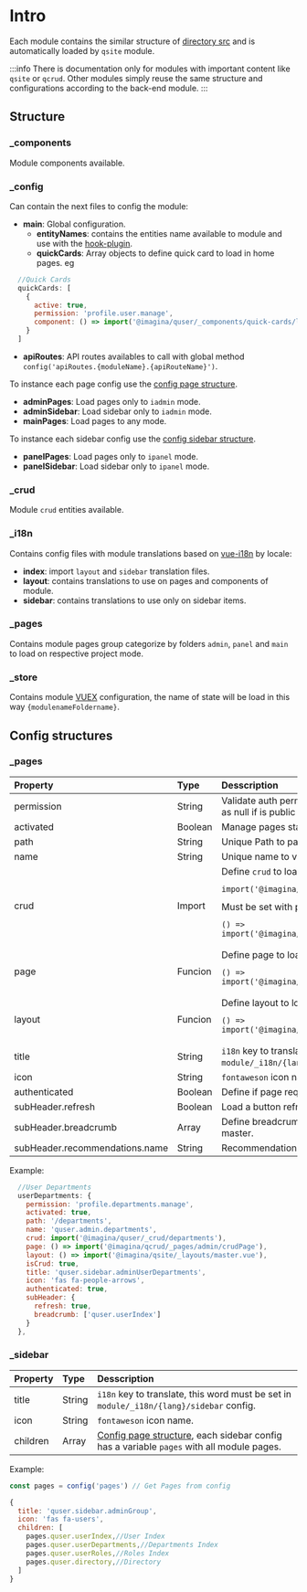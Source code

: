 # Intro
Each module contains the similar structure of [directory src](/docs/VueJs/configurations/ConfigSrc) and is automatically loaded by `qsite` module.

:::info
There is documentation only for modules with important content like `qsite` or `qcrud`. Other modules simply reuse the same structure and configurations according to the back-end module.
:::

## Structure
### _components
Module components available.

### _config
Can contain the next files to config the module:
- **main**: Global configuration.
    - **entityNames**: contains the entities name available to module and use with the [hook-plugin](/docs/VueJs/modules/QSite/QsitePlugins#hook).
    - **quickCards**: Array objects to define quick card to load in home pages. eg


```js
  //Quick Cards
  quickCards: [
    {
      active: true,
      permission: 'profile.user.manage',
      component: () => import('@imagina/quser/_components/quick-cards/lastUsers')
    }
  ]
```
- **apiRoutes**: API routes availables to call with global method `config('apiRoutes.{moduleName}.{apiRouteName}')`.

To instance each page config use the [config page structure](/docs/VueJs/modules/intro#_pages-1).

- **adminPages**: Load pages only to `iadmin` mode.
- **adminSidebar**: Load sidebar only to `iadmin` mode.
- **mainPages**: Load pages to any mode.

To instance each sidebar config use the [config sidebar structure](/docs/VueJs/modules/intro#_sidebar).
- **panelPages**: Load pages only to `ipanel` mode.
- **panelSidebar**: Load sidebar only to `ipanel` mode.

### _crud
Module `crud` entities available.

### _i18n
Contains config files with module translations based on [vue-i18n](https://kazupon.github.io/vue-i18n/introduction.html) by locale:
- **index**: import `layout` and `sidebar` translation files.
- **layout**: contains translations to use on pages and components of module.
- **sidebar**: contains translations to use only on sidebar items.

### _pages
Contains module pages group categorize by folders `admin`, `panel` and `main` to load on respective project mode.

### _store
Contains module [VUEX](https://vuex.vuejs.org/guide/) configuration, the name of state will be load in this way `{modulenameFoldername}`.


## Config structures
### _pages
| Property | Type   | Desscription  |
|:----------|:--------|:--------------|
| permission | String | Validate auth permission to acces to the page, set as  null if is public |
| activated | Boolean | Manage pages status |
| path | String | Unique Path to page |
| name | String | Unique name to vue-route |
| crud     | Import | Define `crud` to load as page. eg. <pre>``` import('@imagina/quser/_crud/users') ```</pre> Must be set with property `page`. eg. <pre>``` () => import('@imagina/qcrud/_pages/admin/crudPage') ```</pre> |
| page | Funcion | Define page to load. eg. <pre>``` () => import('@imagina/qcrud/_pages/admin/crudPage') ```</pre> |
| layout | Funcion | Define layout to load. eg. <pre>``` () => import('@imagina/qsite/_layouts/master.vue') ```</pre> |
| title | String | `i18n` key to translate, this word must be set in `module/_i18n/{lang}/sidebar` config. |
| icon | String | `fontaweson` icon name. |
| authenticated | Boolean | Define if page required sesion lo access. |
| subHeader.refresh | Boolean | Load a button refresh in layout master. |
| subHeader.breadcrumb | Array | Define breadcrumb to page and load in layout master. |
| subHeader.recommendations.name | String | Recommendation name to load in page |

Example:
```js
  //User Departments
  userDepartments: {
    permission: 'profile.departments.manage',
    activated: true,
    path: '/departments',
    name: 'quser.admin.departments',
    crud: import('@imagina/quser/_crud/departments'),
    page: () => import('@imagina/qcrud/_pages/admin/crudPage'),
    layout: () => import('@imagina/qsite/_layouts/master.vue'),
    isCrud: true,
    title: 'quser.sidebar.adminUserDepartments',
    icon: 'fas fa-people-arrows',
    authenticated: true,
    subHeader: {
      refresh: true,
      breadcrumb: ['quser.userIndex']
    }
  },
```

### _sidebar
| Property | Type   | Desscription  |
|:----------|:--------|:--------------|
| title | String | `i18n` key to translate, this word must be set in `module/_i18n/{lang}/sidebar` config. |
| icon | String | `fontaweson` icon name. |
| children | Array | [Config page structure](/docs/VueJs/modules/intro#_pages-1), each sidebar config has a variable `pages` with all module pages. |
Example:
```js
const pages = config('pages') // Get Pages from config

{
  title: 'quser.sidebar.adminGroup',
  icon: 'fas fa-users',
  children: [
    pages.quser.userIndex,//User Index
    pages.quser.userDepartments,//Departments Index
    pages.quser.userRoles,//Roles Index
    pages.quser.directory,//Directory
  ]
}
```


 